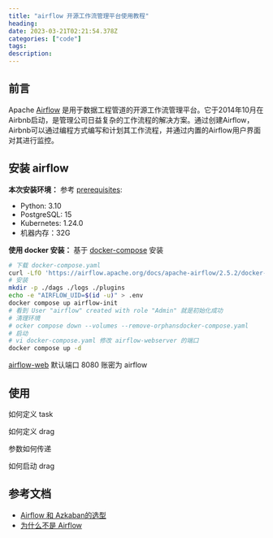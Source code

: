 ```yaml
---
title: "airflow 开源工作流管理平台使用教程"
heading:  
date: 2023-03-21T02:21:54.378Z
categories: ["code"]
tags: 
description:  
---
```


## 前言

Apache [Airflow](https://airflow.apache.org/docs/apache-airflow/stable/index.html) 是用于数据工程管道的开源工作流管理平台。它于2014年10月在Airbnb启动，是管理公司日益复杂的工作流程的解决方案。通过创建Airflow，Airbnb可以通过编程方式编写和计划其工作流程，并通过内置的Airflow用户界面对其进行监控。

## 安装 airflow

**本次安装环境：**
参考 [prerequisites](https://airflow.apache.org/docs/apache-airflow/stable/installation/prerequisites.html):
- Python: 3.10
- PostgreSQL: 15
- Kubernetes: 1.24.0
- 机器内存：32G


**使用 docker 安装：**
基于 [docker-compose](https://airflow.apache.org/docs/apache-airflow/stable/howto/docker-compose/index.html) 安装
```bash
# 下载 docker-compose.yaml
curl -LfO 'https://airflow.apache.org/docs/apache-airflow/2.5.2/docker-compose.yaml'
# 安装
mkdir -p ./dags ./logs ./plugins
echo -e "AIRFLOW_UID=$(id -u)" > .env
docker compose up airflow-init
# 看到 User "airflow" created with role "Admin" 就是初始化成功
# 清理环境
# ocker compose down --volumes --remove-orphansdocker-compose.yaml
# 启动
# vi docker-compose.yaml 修改 airflow-webserver 的端口
docker compose up -d
```

[airflow-web](https://airflow.apache.org/docs/apache-airflow/stable/howto/docker-compose/index.html#accessing-the-web-interface) 默认端口 8080  账密为 airflow

## 使用

如何定义 task

如何定义 drag

参数如何传递

如何启动 drag



## 参考文档
- [Airflow 和 Azkaban的选型](https://blog.csdn.net/kyle0349/article/details/108947115)
- [为什么不是 Airflow](https://listen-lavender.gitbook.io/prefect-docs/gettingstarted/whynotairflow)